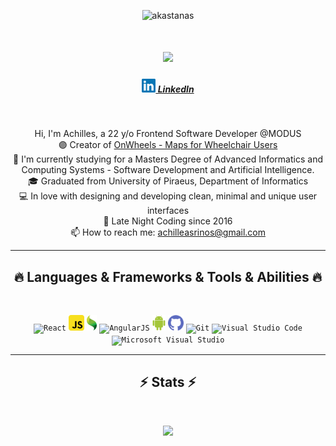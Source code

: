 <p align="center"> <img src="https://komarev.com/ghpvc/?username=akastanas&label=Profile%20views&color=ce9927&style=flat" alt="akastanas" /> </p>

<h1 align="center">
  <a href="https://git.io/typing-svg">
    <img src="https://readme-typing-svg.herokuapp.com/?lines=Hello,+There!+👋;I am Achilles;Nice+to+meet+you 😄&center=true&size=30">
  </a>
</h1>

<h5 align="center">
    <a href="https://www.linkedin.com/in/akastanas/" title="LinkedIn Profile"><img width="22" src="images/linkedin.svg"> LinkedIn</a>
</h5>
<br>
<p align="center">
  Hi, I'm Achilles, a 22 y/o Frontend Software Developer @MODUS
  <br>
  🟣 Creator of <a href="https://github.com/AchillesKastanas/OnWheels-Maps-for-Wheelchair-Users-Beta">OnWheels - Maps for Wheelchair Users</a>
  <br>
  🔬 I'm currently studying for a Masters Degree of Advanced Informatics and Computing Systems - Software Development and Artificial Intelligence.
  <br>
  🎓 Graduated from University of Piraeus, Department of Informatics
  <br>
  💻 In love with designing and developing clean, minimal and unique user interfaces
  <br>
  🌃 Late Night Coding since 2016
  <br>
  📫 How to reach me: <a href="mailto:achilleasrinos@gmail.com">achilleasrinos@gmail.com</a>
</p>

<hr>
<h2 align="center">🔥 Languages & Frameworks & Tools & Abilities 🔥</h2>
<br>
<p align="center">
  <code><img title="React" height="25" src="images/react-original.svg"></code>
  <code><img title="Javascript" height="25" src="images/javascript.svg"></code>
  <code><img title="Ext Js" height="25" src="images/extjs.svg"></code>
  <code><img title="AngularJS" height="25" src="images/angularjs.png"></code>
  <code><img title="Android" height="25" src="images/android.svg"></code>
  <code><img title="GitHub" height="25" src="images/github.svg"></code>
  <code><img title="Git" height="25" src="images/git-original.svg"></code>
  <code><img title="Visual Studio Code" height="25" src="images/vscode.png"></code>
  <code><img title="Microsoft Visual Studio" height="25" src="images/visualstudio.png"></code>
</p>
<hr>

<h2 align="center">⚡ Stats ⚡</h2>
<br>
<p>
  <div align=center>
    <a href="https://github.com/anuraghazra/github-readme-stats" title="Go to Source">
      <img width=390 src="https://github-readme-stats.vercel.app/api?username=AchillesKastanas&show_icons=true&theme=react&border_color=61dafb&hide_border=true" />
    </a>
  </div>
</p>